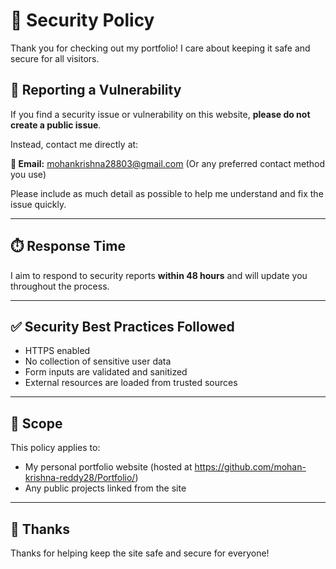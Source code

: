 # 🔐 Security Policy

Thank you for checking out my portfolio! I care about keeping it safe and secure for all visitors.

## 📩 Reporting a Vulnerability

If you find a security issue or vulnerability on this website, **please do not create a public issue**.

Instead, contact me directly at:

**📧 Email:** mohankrishna28803@gmail.com
(Or any preferred contact method you use)

Please include as much detail as possible to help me understand and fix the issue quickly.

---

## ⏱️ Response Time

I aim to respond to security reports **within 48 hours** and will update you throughout the process.

---

## ✅ Security Best Practices Followed

- HTTPS enabled
- No collection of sensitive user data
- Form inputs are validated and sanitized
- External resources are loaded from trusted sources

---

## 🔐 Scope

This policy applies to:

- My personal portfolio website (hosted at https://github.com/mohan-krishna-reddy28/Portfolio/)
- Any public projects linked from the site

---

## 🙏 Thanks

Thanks for helping keep the site safe and secure for everyone!

